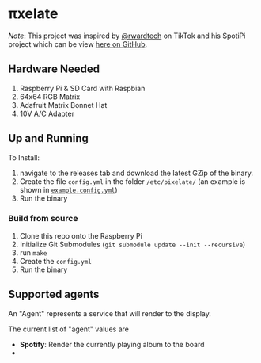# πxelate

*Note*: This project was inspired by [@rwardtech](https://www.tiktok.com/@rwardtech) on TikTok and his SpotiPi project which can be view [here on GitHub](https://github.com/ryanwa18/spotipi).


## Hardware Needed

1. Raspberry Pi & SD Card with Raspbian
2. 64x64 RGB Matrix
3. Adafruit Matrix Bonnet Hat
4. 10V A/C Adapter

## Up and Running

To Install:
1. navigate to the releases tab and download the latest GZip of the binary.
2. Create the file `config.yml` in the folder `/etc/pixelate/` (an example is shown in [`example.config.yml`](/example.config.yml))
3. Run the binary

### Build from source

1. Clone this repo onto the Raspberry Pi
2. Initialize Git Submodules (`git submodule update --init --recursive`)
3. run `make`
4. Create the `config.yml`
5. Run the binary


## Supported agents

An "Agent" represents a service that will render to the display.

The current list of "agent" values are

- **Spotify**: Render the currently playing album to the board
- 
